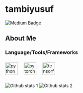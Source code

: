 # tambiyusuf

[![Medium Badge](https://img.shields.io/badge/-Medium-757575?style=flat-quare&labelColor=757575&logo=Medium&logoColor=white&link=link)](https://medium.com/@yusufcangir) 
###

<h2 align="left">About Me</h2>

###


###

<h3 align="left">Language/Tools/Frameworks</h3>

###

<div align="left">
  <img src="https://cdn.worldvectorlogo.com/logos/python-3.svg" height="40" alt="python logo"  />
  <img width="12" />
  <img src="https://cdn.jsdelivr.net/gh/devicons/devicon/icons/pytorch/pytorch-original.svg" height="40" alt="pytorch logo"  />
  <img width="12" />
  <img src="https://cdn.jsdelivr.net/gh/devicons/devicon/icons/tensorflow/tensorflow-original.svg" height="40" alt="tensorflow logo"  />
  <img width="12" />

</div>

###

![Github stats 1](https://github-readme-stats.vercel.app/api?username=tambiyusuf&show_icons=true&theme=gradient) 
![Github stats 2](https://github-readme-stats.vercel.app/api?username=tambiyusuf&show_icons=true&theme=radical)
